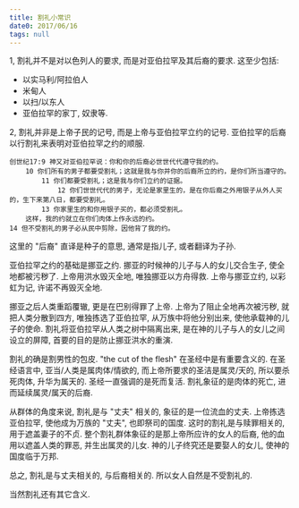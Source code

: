 ```yaml
---
title: 割礼小常识
date0: 2017/06/16
tags: null
---
```


1, 割礼并不是对以色列人的要求, 而是对亚伯拉罕及其后裔的要求. 这至少包括:

* 以实马利/阿拉伯人
* 米甸人
* 以扫/以东人
* 亚伯拉罕的家丁, 奴隶等.

2, 割礼并非是上帝子民的记号, 而是上帝与亚伯拉罕立约的记号. 亚伯拉罕的后裔以行割礼来表明对亚伯拉罕之约的顺服.

    创世纪17:9 神又对亚伯拉罕说：你和你的后裔必世世代代遵守我的约。
        10 你们所有的男子都要受割礼；这就是我与你并你的后裔所立的约，是你们所当遵守的。
            11 你们都要受割礼；这是我与你们立约的证据。
                12 你们世世代代的男子，无论是家里生的，是在你后裔之外用银子从外人买的，生下来第八日，都要受割礼。
            13 你家里生的和你用银子买的，都必须受割礼。
        这样，我的约就立在你们肉体上作永远的约。
    14 但不受割礼的男子必从民中剪除，因他背了我的约。

这里的 "后裔" 直译是种子的意思, 通常是指儿子, 或者翻译为子孙.

亚伯拉罕之约的基础是挪亚之约. 挪亚的时候神的儿子与人的女儿交合生子, 使全地都被污秽了. 上帝用洪水毁灭全地, 唯独挪亚以方舟得救. 上帝与挪亚立约, 以彩虹为记, 许诺不再毁灭全地.

挪亚之后人类重蹈覆辙, 更是在巴别得罪了上帝. 上帝为了阻止全地再次被污秽, 就把人类分散到四方, 唯独拣选了亚伯拉罕, 从万族中将他分别出来, 使他承载神的儿子的使命. 割礼将亚伯拉罕从人类之树中隔离出来, 是在神的儿子与人的女儿之间设立的屏障, 首要的目的是防止挪亚洪水的重演.

割礼的确是割男性的包皮. "the cut of the flesh" 在圣经中是有重要含义的. 在圣经语言中, 亚当/人类是属肉体/情欲的, 而上帝所要求的圣洁是属灵/天的, 所以要杀死肉体, 升华为属天的. 圣经一直强调的是死而复活. 割礼象征的是肉体的死亡, 进而延续属灵/属天的后裔.

从群体的角度来说, 割礼是与 "丈夫" 相关的, 象征的是一位流血的丈夫. 上帝拣选亚伯拉罕, 使他成为万族的 "丈夫", 也即祭司的国度. 这时的割礼是与赎罪相关的, 用于遮盖妻子的不贞. 整个割礼群体象征的是那上帝所应许的女人的后裔, 他的血用以遮盖人类的罪恶, 并生出属灵的儿女. 神的儿子终究还是要娶人的女儿, 使神的国度临于万邦.

总之, 割礼是与丈夫相关的, 与后裔相关的.  所以女人自然是不受割礼的.

当然割礼还有其它含义.
